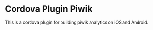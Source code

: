 Cordova Plugin Piwik
======
This is a cordova plugin for building piwik analytics on iOS and Android.
